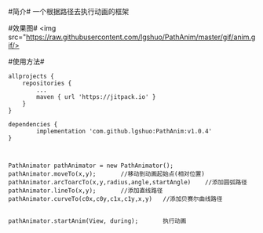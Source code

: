 #简介#
	一个根据路径去执行动画的框架

#效果图#
<img src="https://raw.githubusercontent.com/lgshuo/PathAnim/master/gif/anim.gif/>

#使用方法#

	allprojects {
		repositories {
			...
			maven { url 'https://jitpack.io' }
		}
	}

	dependencies {
    	    implementation 'com.github.lgshuo:PathAnim:v1.0.4'
    }



	PathAnimator pathAnimator = new PathAnimator();
 	pathAnimator.moveTo(x,y);		//移动到动画起始点(相对位置)
    pathAnimator.arcToarcTo(x,y,radius,angle,startAngle)	//添加圆弧路径
    pathAnimator.lineTo(x,y);		//添加直线路径
	pathAnimator.curveTo(c0x,c0y,c1x,c1y,x,y)	//添加贝赛尔曲线路径


	pathAnimator.startAnim(View, during);		执行动画